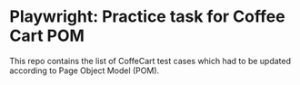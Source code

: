 # Playwright: Practice task for Coffee Cart POM

This repo contains the list of CoffeCart test cases which had to be updated according to Page Object Model (POM). 
